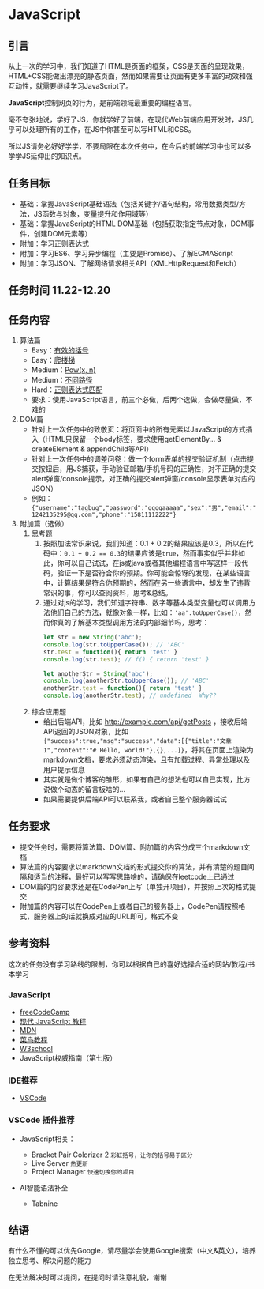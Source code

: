 # JavaScript

## 引言

从上一次的学习中，我们知道了HTML是页面的框架，CSS是页面的呈现效果，HTML+CSS能做出漂亮的静态页面，然而如果需要让页面有更多丰富的动效和强互动性，就需要继续学习JavaScript了。

**JavaScript**控制网页的行为，是前端领域最重要的编程语言。

毫不夸张地说，学好了JS，你就学好了前端，在现代Web前端应用开发时，JS几乎可以处理所有的工作，在JS中你甚至可以写HTML和CSS。

所以JS请务必好好学学，不要局限在本次任务中，在今后的前端学习中也可以多学学JS延伸出的知识点。

## 任务目标

- 基础：掌握JavaScript基础语法（包括关键字/语句结构，常用数据类型/方法，JS函数与对象，变量提升和作用域等）
- 基础：掌握JavaScript的HTML DOM基础（包括获取指定节点对象，DOM事件，创建DOM元素等）
- 附加：学习正则表达式
- 附加：学习ES6、学习异步编程（主要是Promise）、了解ECMAScript
- 附加：学习JSON、了解网络请求相关API（XMLHttpRequest和Fetch）

## 任务时间 11.22-12.20

## 任务内容

1. 算法篇
   - Easy：[有效的括号](https://leetcode-cn.com/problems/valid-parentheses/)
   - Easy：[爬楼梯](https://leetcode-cn.com/problems/climbing-stairs/)
   - Medium：[Pow(x, n)](https://leetcode-cn.com/problems/powx-n/)
   - Medium：[不同路径](https://leetcode-cn.com/problems/unique-paths/)
   - Hard：[正则表达式匹配](https://leetcode-cn.com/problems/regular-expression-matching/)
   - 要求：使用JavaScript语言，前三个必做，后两个选做，会做尽量做，不难的
2. DOM篇
   - 针对上一次任务中的致敬页：将页面中的所有元素以JavaScript的方式插入（HTML只保留一个body标签，要求使用getElementBy... & createElement & appendChild等API）
   - 针对上一次任务中的调差问卷：做一个form表单的提交验证机制（点击提交按钮后，用JS捕获，手动验证邮箱/手机号码的正确性，对不正确的提交alert弹窗/console提示，对正确的提交alert弹窗/console显示表单对应的JSON）
   - 例如：`{"username":"tagbug","password":"qqqqaaaaa","sex":"男","email":"1242135295@qq.com","phone":"15811112222"}`
3. 附加篇（选做）
   1. 思考题
      1. 按照加法常识来说，我们知道：0.1 + 0.2的结果应该是0.3，所以在代码中：`0.1 + 0.2 == 0.3`的结果应该是`true`，然而事实似乎并非如此，你可以自己试试，在js或java或者其他编程语言中写这样一段代码，验证一下是否符合你的预期。你可能会惊讶的发现，在某些语言中，计算结果是符合你预期的，然而在另一些语言中，却发生了违背常识的事，你可以查阅资料，思考&总结。
      2. 通过对js的学习，我们知道字符串、数字等基本类型变量也可以调用方法他们自己的方法，就像对象一样，比如：`'aa'.toUpperCase()`，然而你真的了解基本类型调用方法的内部细节吗，思考：
         ```js
         let str = new String('abc');
         console.log(str.toUpperCase()); // 'ABC'
         str.test = function(){ return 'test' }
         console.log(str.test); // f() { return 'test' }
         
         let anotherStr = String('abc');
         console.log(anotherStr.toUpperCase()); // 'ABC'
         anotherStr.test = function(){ return 'test' }
         console.log(anotherStr.test); // undefined  Why??
         ```
   2. 综合应用题
      - 给出后端API，比如 http://example.com/api/getPosts ，接收后端API返回的JSON对象，比如`{"success":true,"msg":"success","data":[{"title":"文章1","content":"# Hello, world!"},{},...]}`，将其在页面上渲染为markdown文档，要求必须动态渲染，且有加载过程、异常处理以及用户提示信息
      - 其实就是做个博客的雏形，如果有自己的想法也可以自己实现，比方说做个动态的留言板啥的...
      - 如果需要提供后端API可以联系我，或者自己整个服务器试试

## 任务要求

- 提交任务时，需要将算法篇、DOM篇、附加篇的内容分成三个markdown文档
- 算法篇的内容要求以markdown文档的形式提交你的算法，并有清楚的题目间隔和适当的注释，最好可以写写思路啥的，请确保在leetcode上已通过
- DOM篇的内容要求还是在CodePen上写（单独开项目），并按照上次的格式提交
- 附加篇的内容可以在CodePen上或者自己的服务器上，CodePen请按照格式，服务器上的话就换成对应的URL即可，格式不变

## 参考资料

这次的任务没有学习路线的限制，你可以根据自己的喜好选择合适的网站/教程/书本学习

### JavaScript

- [freeCodeCamp](https://chinese.freecodecamp.org/learn/javascript-algorithms-and-data-structures/)
- [现代 JavaScript 教程](https://zh.javascript.info/)
- [MDN](https://developer.mozilla.org/zh-CN/docs/Web/JavaScript)
- [菜鸟教程](https://www.runoob.com/js/js-tutorial.html)
- [W3school](https://www.w3school.com.cn/js/index.asp)
- JavaScript权威指南（第七版）

### IDE推荐

- [VSCode](https://code.visualstudio.com/)

### VSCode 插件推荐

- JavaScript相关：
  - Bracket Pair Colorizer 2 `彩虹括号，让你的括号易于区分`
  - Live Server `热更新`
  - Project Manager `快速切换你的项目`

- AI智能语法补全
  - Tabnine

## 结语

有什么不懂的可以优先Google，请尽量学会使用Google搜索（中文&英文），培养独立思考、解决问题的能力

在无法解决时可以提问，在提问时请注意礼貌，谢谢
